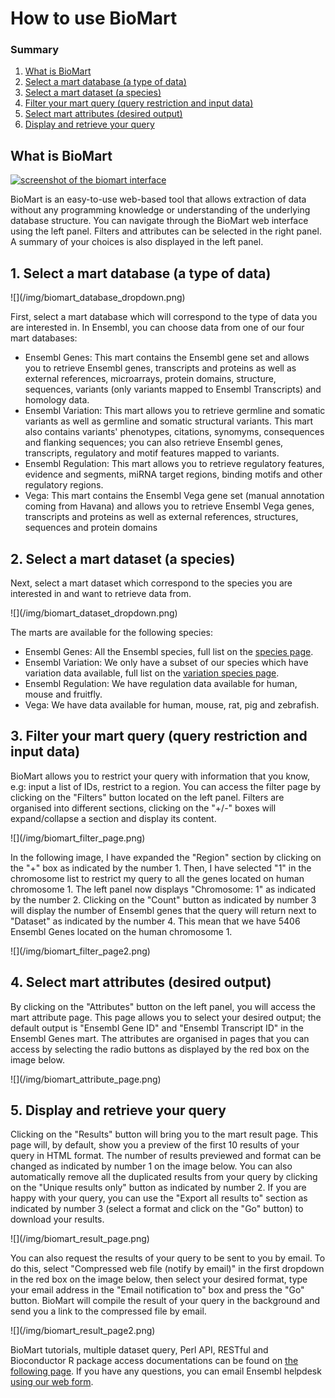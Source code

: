 # How to use BioMart

### Summary

1.  [What is BioMart](#introduction)
2.  [Select a mart database (a type of data)](#databaseselection)
3.  [Select a mart dataset (a species)](#datasetselection)
4.  [Filter your mart query (query restriction and input data)](#filterselection)
5.  [Select mart attributes (desired output)](#attributeselection)
6.  [Display and retrieve your query](#resultselection)

<a name="introduction"></a>

## What is BioMart

[![screenshot of the biomart interface](/img/biomart.png)](/biomart/martview?VIRTUALSCHEMANAME=default&ATTRIBUTES=hsapiens_gene_ensembl.default.feature_page.ensembl_gene_id|hsapiens_gene_ensembl.default.feature_page.ensembl_transcript_id|hsapiens_gene_ensembl.default.feature_page.hgnc_id|hsapiens_gene_ensembl.default.feature_page.hgnc_symbol&FILTERS=hsapiens_gene_ensembl.default.filters.chromosome_name.1&VISIBLEPANEL=resultspanel)

BioMart is an easy-to-use web-based tool that allows extraction of data without any programming knowledge or understanding of the underlying database structure. You can navigate through the BioMart web interface using the left panel. Filters and attributes can be selected in the right panel. A summary of your choices is also displayed in the left panel.

<a name="databaseselection"></a>

## 1\. Select a mart database (a type of data)

<div class="image-wrap" style="">![](/img/biomart_database_dropdown.png)</div>

First, select a mart database which will correspond to the type of data you are interested in. In Ensembl, you can choose data from one of our four mart databases:

*   Ensembl Genes: This mart contains the Ensembl gene set and allows you to retrieve Ensembl genes, transcripts and proteins as well as external references, microarrays, protein domains, structure, sequences, variants (only variants mapped to Ensembl Transcripts) and homology data.
*   Ensembl Variation: This mart allows you to retrieve germline and somatic variants as well as germline and somatic structural variants. This mart also contains variants' phenotypes, citations, synomyms, consequences and flanking sequences; you can also retrieve Ensembl genes, transcripts, regulatory and motif features mapped to variants.
*   Ensembl Regulation: This mart allows you to retrieve regulatory features, evidence and segments, miRNA target regions, binding motifs and other regulatory regions.
*   Vega: This mart contains the Ensembl Vega gene set (manual annotation coming from Havana) and allows you to retrieve Ensembl Vega genes, transcripts and proteins as well as external references, structures, sequences and protein domains

<a name="datasetselection"></a>

## 2\. Select a mart dataset (a species)

Next, select a mart dataset which correspond to the species you are interested in and want to retrieve data from.

<div class="image-wrap" style="">![](/img/biomart_dataset_dropdown.png)</div>

The marts are available for the following species:

*   Ensembl Genes: All the Ensembl species, full list on the [species page](/info/about/species.html).
*   Ensembl Variation: We only have a subset of our species which have variation data available, full list on the [variation species page](/info/genome/variation/data_description.html#sources).
*   Ensembl Regulation: We have regulation data available for human, mouse and fruitfly.
*   Vega: We have data available for human, mouse, rat, pig and zebrafish.

<a name="filterselection"></a>

## 3\. Filter your mart query (query restriction and input data)

BioMart allows you to restrict your query with information that you know, e.g: input a list of IDs, restrict to a region. You can access the filter page by clicking on the "Filters" button located on the left panel. Filters are organised into different sections, clicking on the "+/-" boxes will expand/collapse a section and display its content.

<div class="image-wrap" style="">![](/img/biomart_filter_page.png)</div>

In the following image, I have expanded the "Region" section by clicking on the "+" box as indicated by the number 1\. Then, I have selected "1" in the chromosome list to restrict my query to all the genes located on human chromosome 1\. The left panel now displays "Chromosome: 1" as indicated by the number 2\. Clicking on the "Count" button as indicated by number 3 will display the number of Ensembl genes that the query will return next to "Dataset" as indicated by the number 4\. This mean that we have 5406 Ensembl Genes located on the human chromosome 1\.

<div class="image-wrap" style="">![](/img/biomart_filter_page2.png)</div>

<a name="attributeselection"></a>

## 4\. Select mart attributes (desired output)

By clicking on the "Attributes" button on the left panel, you will access the mart attribute page. This page allows you to select your desired output; the default output is "Ensembl Gene ID" and "Ensembl Transcript ID" in the Ensembl Genes mart. The attributes are organised in pages that you can access by selecting the radio buttons as displayed by the red box on the image below.

<div class="image-wrap" style="">![](/img/biomart_attribute_page.png)</div>

<a name="resultselection"></a>

## 5\. Display and retrieve your query

Clicking on the "Results" button will bring you to the mart result page. This page will, by default, show you a preview of the first 10 results of your query in HTML format. The number of results previewed and format can be changed as indicated by number 1 on the image below. You can also automatically remove all the duplicated results from your query by clicking on the "Unique results only" button as indicated by number 2\. If you are happy with your query, you can use the "Export all results to" section as indicated by number 3 (select a format and click on the "Go" button) to download your results.

<div class="image-wrap" style="">![](/img/biomart_result_page.png)</div>

You can also request the results of your query to be sent to you by email. To do this, select "Compressed web file (notify by email)" in the first dropdown in the red box on the image below, then select your desired format, type your email address in the "Email notification to" box and press the "Go" button. BioMart will compile the result of your query in the background and send you a link to the compressed file by email.

<div class="image-wrap" style="">![](/img/biomart_result_page2.png)</div>

BioMart tutorials, multiple dataset query, Perl API, RESTful and Bioconductor R package access documentations can be found on [the following page](/info/data/biomart/index.html). If you have any questions, you can email Ensembl helpdesk [using our web form](/info/about/contact/index.html).

